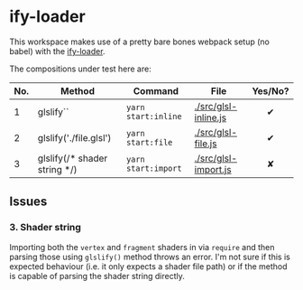 # ify-loader



This workspace makes use of a pretty bare bones webpack setup (no babel) with the [ify-loader](https://github.com/browserify/ify-loader).



The compositions under test here are:

| No.  | Method                       | Command             | File                                     | Yes/No? |
| :--- | ---------------------------- | ------------------- | ---------------------------------------- | :-----: |
| 1    | glslify``                    | `yarn start:inline` | [./src/glsl-inline.js](src/glsl-inline.js) |    ✔    |
| 2    | glslify('./file.glsl')       | `yarn start:file`   | [./src/glsl-file.js](src/glsl-file.js)   |    ✔    |
| 3    | glslify(/* shader string */) | `yarn start:import` | [./src/glsl-import.js](src/glsl-import.js) |    ✘    |



## Issues

### 3. Shader string

Importing both the `vertex` and `fragment` shaders in via `require` and then parsing those using `glslify()` method throws an error. I'm not sure if this is expected behaviour (i.e. it only expects a shader file path) or if the method is capable of parsing the shader string directly.

